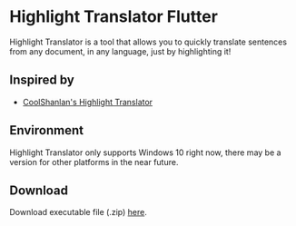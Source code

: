 # Highlight Translator Flutter

Highlight Translator is a tool that allows you to quickly translate sentences from any document, in any language, just by highlighting it!

## Inspired by

- [CoolShanlan's Highlight Translator](https://github.com/Coolshanlan/HighlightTranslator)

## Environment

Highlight Translator only supports Windows 10 right now, there may be a version for other platforms in the near future.

## Download

Download executable file (.zip) [here](https://github.com/wst24365888/highlight_translator_flutter/raw/main/release/release.zip).
